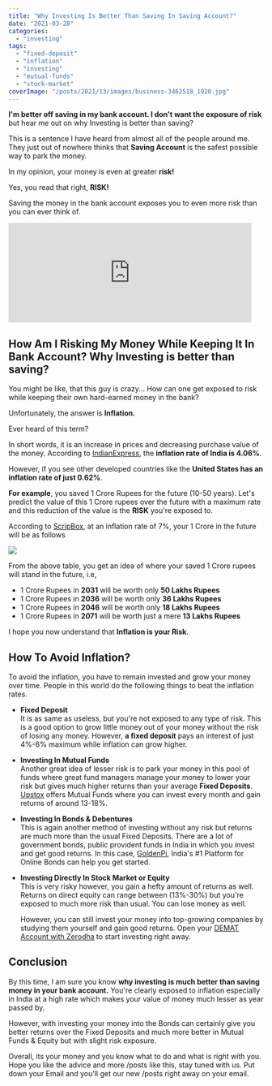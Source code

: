 ```yaml
---
title: "Why Investing Is Better Than Saving In Saving Account?"
date: "2021-03-28"
categories: 
  - "investing"
tags: 
  - "fixed-deposit"
  - "inflation"
  - "investing"
  - "mutual-funds"
  - "stock-market"
coverImage: "/posts/2021/13/images/business-3462518_1920.jpg"
---
```


**I'm better off saving in my bank account. I don't want the exposure of risk** but hear me out on why Investing is better than saving?

This is a sentence I have heard from almost all of the people around me. They just out of nowhere thinks that **Saving Account** is the safest possible way to park the money.

In my opinion, your money is even at greater **risk!**

Yes, you read that right, **RISK!**

Saving the money in the bank account exposes you to even more risk than you can ever think of.

<iframe src="https://giphy.com/embed/1216HpvhbzganS" width="480" height="196" frameborder="0" class="giphy-embed" allowfullscreen></iframe>

[](https://giphy.com/gifs/leonardo-dicaprio-money-1216HpvhbzganS)

## How Am I Risking My Money While Keeping It In Bank Account? Why Investing is better than saving?

You might be like, that this guy is crazy... How can one get exposed to risk while keeping their own hard-earned money in the bank?

Unfortunately, the answer is **Inflation.**

Ever heard of this term?

In short words, it is an increase in prices and decreasing purchase value of the money. According to [IndianExpress](https://indianexpress.com/article/business/economy/india-cpi-retail-inflation-january-2021-iip-factory-output-december-2020-mospi-data-7185844/#:~:text=India%20CPI%20Inflation%2C%20IIP%20Growth,the%20month%20of%20January%202021.), the **inflation rate of India is 4.06%**.

However, if you see other developed countries like the **United States has an inflation rate of just 0.62%**.

**For example**, you saved 1 Crore Rupees for the future (10-50 years). Let's predict the value of this 1 Crore rupees over the future with a maximum rate and this reduction of the value is the **RISK** you're exposed to.

According to [ScripBox](https://scripbox.com/mf/is-1-crore-enough-after-15-years-for-all-your-needs/), at an inflation rate of 7%, your 1 Crore in the future will be as follows

![](/posts/2021/13/images/image.png)

From the above table, you get an idea of where your saved 1 Crore rupees will stand in the future, i.e,

- 1 Crore Rupees in **2031** will be worth only **50 Lakhs Rupees**
- 1 Crore Rupees in **2036** will be worth only **36 Lakhs Rupees**
- 1 Crore Rupees in **2046** will be worth only **18 Lakhs Rupees**
- 1 Crore Rupees in **2071** will be worth just a mere **13 Lakhs Rupees**

I hope you now understand that **Inflation is your Risk**.

## How To Avoid Inflation?

To avoid the inflation, you have to remain invested and grow your money over time. People in this world do the following things to beat the inflation rates.

- **Fixed Deposit**  
    It is as same as useless, but you're not exposed to any type of risk. This is a good option to grow little money out of your money without the risk of losing any money. However, **a fixed deposit** pays an interest of just 4%-6% maximum while inflation can grow higher.  
    
- **Investing In Mutual Funds**  
    Another great idea of lesser risk is to park your money in this pool of funds where great fund managers manage your money to lower your risk but gives much higher returns than your average **Fixed Deposits**. [Upstox](https://cutt.ly/YxFtiXp) offers Mutual Funds where you can invest every month and gain returns of around 13-18%.  
    
- **Investing In Bonds & Debentures**  
    This is again another method of investing without any risk but returns are much more than the usual Fixed Deposits. There are a lot of government bonds, public provident funds in India in which you invest and get good returns. In this case, [GoldenPi](https://goldenpi.com/), India's #1 Platform for Online Bonds can help you get started.  
    
- **Investing Directly In Stock Market or Equity**  
    This is very risky however, you gain a hefty amount of returns as well. Returns on direct equity can range between (13%-30%) but you're exposed to much more risk than usual. You can lose money as well.  
      
    However, you can still invest your money into top-growing companies by studying them yourself and gain good returns. Open your [DEMAT Account with Zerodha](https://cutt.ly/dxFiqd7) to start investing right away.

## Conclusion

By this time, I am sure you know **why investing is much better than saving money in your bank account.** You're clearly exposed to inflation especially in India at a high rate which makes your value of money much lesser as year passed by.

However, with investing your money into the Bonds can certainly give you better returns over the Fixed Deposits and much more better in Mutual Funds & Equity but with slight risk exposure.

Overall, its your money and you know what to do and what is right with you. Hope you like the advice and more /posts like this, stay tuned with us. Put down your Email and you'll get our new /posts right away on your email.
